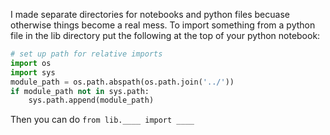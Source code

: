 I made separate directories for notebooks and python files becuase otherwise things become a real mess. To import something from a python file in the lib directory put the following at the top of your python notebook:
```python
# set up path for relative imports
import os
import sys
module_path = os.path.abspath(os.path.join('../'))
if module_path not in sys.path:
    sys.path.append(module_path)
```

Then you can do `from lib.____ import ____`
